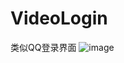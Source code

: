 # VideoLogin
类似QQ登录界面
![image](https://github.com/plumK/VideoLogin/blob/master/VideoLogin/src/main/res/mipmap-hdpi/Animation%200.gif)
